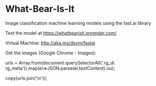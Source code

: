# What-Bear-Is-It
Image classification machine learning models using the fast.ai library

Test the model at https://whatbearisit.onrender.com/

Virtual Machine: http://aka.ms/dsvm/fastai

Get the images (Google Chrome - Images): 

urls = Array.from(document.querySelectorAll('.rg_di. rg_meta')).map(el=>JSON.parse(el.textContent).ou);

copy(urls.join('\n'));

